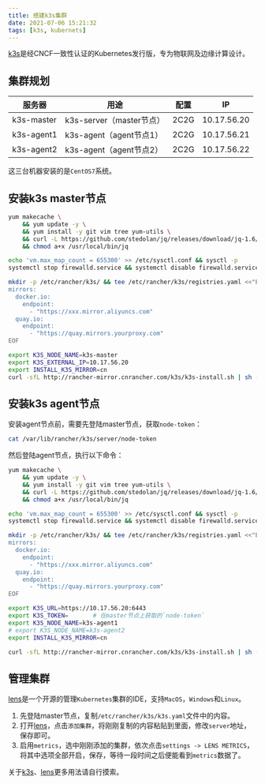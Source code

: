 ```yaml
---
title: 搭建k3s集群
date: 2021-07-06 15:21:32
tags: [k3s, kubernets]
---
```


[k3s][]是经CNCF一致性认证的Kubernetes发行版，专为物联网及边缘计算设计。

[k3s]: https://rancher.com/products/k3s/

## 集群规划

服务器      | 用途                    | 配置  | IP
-----------|-------------------------|------|----------------
k3s-master | k3s-server（master节点） | 2C2G | 10.17.56.20
k3s-agent1 | k3s-agent（agent节点1）  | 2C2G | 10.17.56.21
k3s-agent2 | k3s-agent（agent节点2）  | 2C2G | 10.17.56.22

这三台机器安装的是`CentOS7`系统。

<!--more-->

## 安装k3s master节点

```bash
yum makecache \
    && yum update -y \
    && yum install -y git vim tree yum-utils \
    && curl -L https://github.com/stedolan/jq/releases/download/jq-1.6/jq-linux64 -o /usr/local/bin/jq \
    && chmod a+x /usr/local/bin/jq

echo 'vm.max_map_count = 655300' >> /etc/sysctl.conf && sysctl -p
systemctl stop firewalld.service && systemctl disable firewalld.service

mkdir -p /etc/rancher/k3s/ && tee /etc/rancher/k3s/registries.yaml <<"EOF"
mirrors:
  docker.io:
    endpoint:
      - "https://xxx.mirror.aliyuncs.com"
  quay.io:
    endpoint:
      - "https://quay.mirrors.yourproxy.com"
EOF

export K3S_NODE_NAME=k3s-master
export K3S_EXTERNAL_IP=10.17.56.20
export INSTALL_K3S_MIRROR=cn
curl -sfL http://rancher-mirror.cnrancher.com/k3s/k3s-install.sh | sh -
```

## 安装k3s agent节点

安装agent节点前，需要先登陆master节点，获取`node-token`：

```bash
cat /var/lib/rancher/k3s/server/node-token
```

然后登陆agent节点，执行以下命令：

```bash
yum makecache \
    && yum update -y \
    && yum install -y git vim tree yum-utils \
    && curl -L https://github.com/stedolan/jq/releases/download/jq-1.6/jq-linux64 -o /usr/local/bin/jq \
    && chmod a+x /usr/local/bin/jq

echo 'vm.max_map_count = 655300' >> /etc/sysctl.conf && sysctl -p
systemctl stop firewalld.service && systemctl disable firewalld.service

mkdir -p /etc/rancher/k3s/ && tee /etc/rancher/k3s/registries.yaml <<"EOF"
mirrors:
  docker.io:
    endpoint:
      - "https://xxx.mirror.aliyuncs.com"
  quay.io:
    endpoint:
      - "https://quay.mirrors.yourproxy.com"
EOF

export K3S_URL=https://10.17.56.20:6443
export K3S_TOKEN=       # 在master节点上获取的`node-token`
export K3S_NODE_NAME=k3s-agent1
# export K3S_NODE_NAME=k3s-agent2
export INSTALL_K3S_MIRROR=cn

curl -sfL http://rancher-mirror.cnrancher.com/k3s/k3s-install.sh | sh -
```

## 管理集群

[lens][]是一个开源的管理`Kubernetes`集群的IDE，支持`MacOS`，`Windows`和`Linux`。

[lens]: https://k8slens.dev/

1. 先登陆master节点，复制`/etc/rancher/k3s/k3s.yaml`文件中的内容。
2. 打开[lens][]，点击`添加集群`，将刚刚复制的内容粘贴到里面，修改`server`地址，保存即可。
3. 启用`metrics`，选中刚刚添加的集群，依次点击`settings -> LENS METRICS`，将其中选项全部开启，保存，等待一段时间之后便能看到`metrics`数据了。

关于[k3s][]、[lens][]更多用法请自行摸索。
